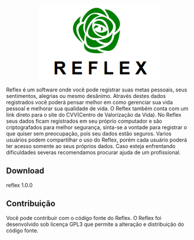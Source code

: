 <p align="center">
  <img src="Images/reflex_icon.png">
</p>
Reflex é um software onde você pode registrar suas metas pessoais, seus sentimentos, alegrias
ou mesmo desânimo. Através destes dados registrados
você poderá pensar melhor em como gerenciar sua
vida pessoal e melhorar sua qualidade de vida. O Reflex também conta com um link
direto para o site do CVV(Centro de Valorização da
Vida). No Reflex seus dados ficam registrados em seu próprio computador e são
criptografados para melhor segurança, sinta-se a vontade para registrar o que quiser
sem preocupação, pois seu dados estão seguros. Varios usuários podem compartilhar
o uso do Reflex, porém cada usuário poderá ter acesso somente ao seus próprios
dados.
Caso esteja enfrentando dificuldades severas recomendamos procurar ajuda
de um profissional.

<h2>Download</h2>
<a><p>reflex 1.0.0</p></a>

<h2>Contribuição</h2>
Você pode contribuir com o código fonte do Reflex. 
O Reflex foi desenvolvido sob licença GPL3 que permite a alteração e
distribuição do código fonte.

